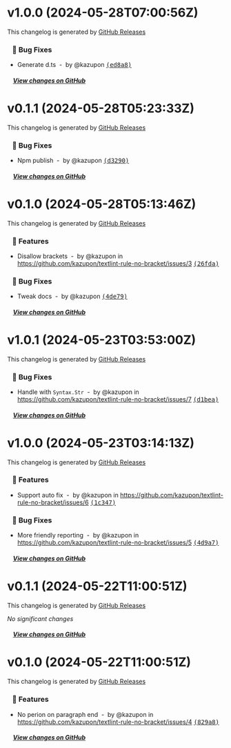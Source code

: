# v1.0.0 (2024-05-28T07:00:56Z)

This changelog is generated by [GitHub Releases](https://github.com/kazupon/textlint-rule-no-bracket/releases/tag/v1.0.0)

### &nbsp;&nbsp;&nbsp;🐞 Bug Fixes

- Generate d.ts &nbsp;-&nbsp; by @kazupon [<samp>(ed8a8)</samp>](https://github.com/kazupon/textlint-rule-no-bracket/commit/ed8a8b6)

##### &nbsp;&nbsp;&nbsp;&nbsp;[View changes on GitHub](https://github.com/kazupon/textlint-rule-no-bracket/compare/v0.1.1...v1.0.0)

# v0.1.1 (2024-05-28T05:23:33Z)

This changelog is generated by [GitHub Releases](https://github.com/kazupon/textlint-rule-no-bracket/releases/tag/v0.1.1)

### &nbsp;&nbsp;&nbsp;🐞 Bug Fixes

- Npm publish &nbsp;-&nbsp; by @kazupon [<samp>(d3290)</samp>](https://github.com/kazupon/textlint-rule-no-bracket/commit/d32906a)

##### &nbsp;&nbsp;&nbsp;&nbsp;[View changes on GitHub](https://github.com/kazupon/textlint-rule-no-bracket/compare/v0.1.0...v0.1.1)

# v0.1.0 (2024-05-28T05:13:46Z)

This changelog is generated by [GitHub Releases](https://github.com/kazupon/textlint-rule-no-bracket/releases/tag/v0.1.0)

### &nbsp;&nbsp;&nbsp;🚀 Features

- Disallow brackets &nbsp;-&nbsp; by @kazupon in https://github.com/kazupon/textlint-rule-no-bracket/issues/3 [<samp>(26fda)</samp>](https://github.com/kazupon/textlint-rule-no-bracket/commit/26fdac8)

### &nbsp;&nbsp;&nbsp;🐞 Bug Fixes

- Tweak docs &nbsp;-&nbsp; by @kazupon [<samp>(4de79)</samp>](https://github.com/kazupon/textlint-rule-no-bracket/commit/4de798e)

##### &nbsp;&nbsp;&nbsp;&nbsp;[View changes on GitHub](https://github.com/kazupon/textlint-rule-no-bracket/compare/e6b35c45b96ef3d4ba086a136f13b7c5511a833e...v0.1.0)

# v1.0.1 (2024-05-23T03:53:00Z)

This changelog is generated by [GitHub Releases](https://github.com/kazupon/textlint-rule-no-bracket/releases/tag/v1.0.1)

### &nbsp;&nbsp;&nbsp;🐞 Bug Fixes

- Handle with `Syntax.Str` &nbsp;-&nbsp; by @kazupon in https://github.com/kazupon/textlint-rule-no-bracket/issues/7 [<samp>(d1bea)</samp>](https://github.com/kazupon/textlint-rule-no-bracket/commit/d1beaab)

##### &nbsp;&nbsp;&nbsp;&nbsp;[View changes on GitHub](https://github.com/kazupon/textlint-rule-no-bracket/compare/v1.0.0...v1.0.1)

# v1.0.0 (2024-05-23T03:14:13Z)

This changelog is generated by [GitHub Releases](https://github.com/kazupon/textlint-rule-no-bracket/releases/tag/v1.0.0)

### &nbsp;&nbsp;&nbsp;🚀 Features

- Support auto fix &nbsp;-&nbsp; by @kazupon in https://github.com/kazupon/textlint-rule-no-bracket/issues/6 [<samp>(1c347)</samp>](https://github.com/kazupon/textlint-rule-no-bracket/commit/1c34762)

### &nbsp;&nbsp;&nbsp;🐞 Bug Fixes

- More friendly reporting &nbsp;-&nbsp; by @kazupon in https://github.com/kazupon/textlint-rule-no-bracket/issues/5 [<samp>(4d9a7)</samp>](https://github.com/kazupon/textlint-rule-no-bracket/commit/4d9a7cd)

##### &nbsp;&nbsp;&nbsp;&nbsp;[View changes on GitHub](https://github.com/kazupon/textlint-rule-no-bracket/compare/v0.1.1...v1.0.0)

# v0.1.1 (2024-05-22T11:00:51Z)

This changelog is generated by [GitHub Releases](https://github.com/kazupon/textlint-rule-no-bracket/releases/tag/v0.1.1)

_No significant changes_

##### &nbsp;&nbsp;&nbsp;&nbsp;[View changes on GitHub](https://github.com/kazupon/textlint-rule-no-bracket/compare/v0.1.0...v0.1.1)

# v0.1.0 (2024-05-22T11:00:51Z)

This changelog is generated by [GitHub Releases](https://github.com/kazupon/textlint-rule-no-bracket/releases/tag/v0.1.0)

### &nbsp;&nbsp;&nbsp;🚀 Features

- No perion on paragraph end &nbsp;-&nbsp; by @kazupon in https://github.com/kazupon/textlint-rule-no-bracket/issues/4 [<samp>(829a8)</samp>](https://github.com/kazupon/textlint-rule-no-bracket/commit/829a865)

##### &nbsp;&nbsp;&nbsp;&nbsp;[View changes on GitHub](https://github.com/kazupon/textlint-rule-no-bracket/compare/fb34339aaef02522b6f2fcbf4f54fb615bfd58de...v0.1.0)
